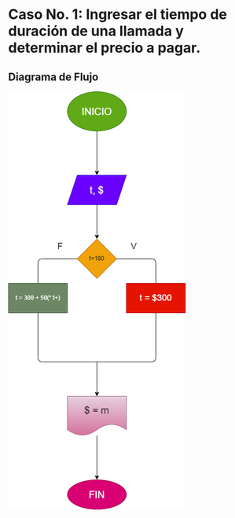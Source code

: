 # Caso No. 1: Ingresar el tiempo de duración de una llamada y determinar el precio a pagar.

## Diagrama de Flujo 

![Diagrama de Flujo](diagrama.png "Diagrama de Flujo")
